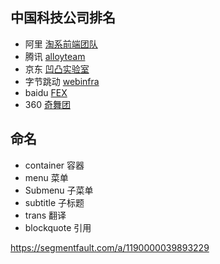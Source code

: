 ## 中国科技公司排名
- 阿里 [淘系前端团队](https://fed.taobao.org/)
- 腾讯 [alloyteam](http://www.alloyteam.com/)
- 京东 [凹凸实验室](https://aotu.io/)
- 字节跳动 [webinfra](https://webinfra.org/)
- baidu [FEX](https://fex.baidu.com/)
- 360 [奇舞团](https://75.team/page/employ)

## 命名
- container 容器
- menu 菜单
- Submenu 子菜单 
- subtitle 子标题
- trans 翻译
- blockquote 引用

https://segmentfault.com/a/1190000039893229
